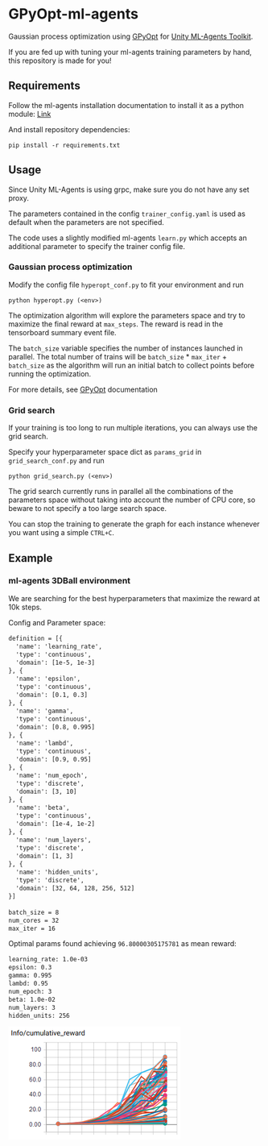 # GPyOpt-ml-agents
Gaussian process optimization using [GPyOpt](https://github.com/SheffieldML/GPyOpt) for [Unity ML-Agents Toolkit](https://github.com/Unity-Technologies/ml-agents/).

If you are fed up with tuning your ml-agents training parameters by hand, this repository is made for you!

## Requirements
Follow the ml-agents installation documentation to install it as a python module:
[Link](https://github.com/Unity-Technologies/ml-agents/blob/master/docs/Installation.md)


And install repository dependencies:
```
pip install -r requirements.txt
```

## Usage
Since Unity ML-Agents is using grpc, make sure you do not have any set proxy.

The parameters contained in the config `trainer_config.yaml` is used as default when the parameters are not specified.

The code uses a slightly modified ml-agents `learn.py` which accepts an additional parameter to specify the trainer config file.

###  Gaussian process optimization
Modify the config file `hyperopt_conf.py` to fit your environment and run
```
python hyperopt.py (<env>)
```
The optimization algorithm will explore the parameters space and try to maximize the final reward at `max_steps`. The reward is read in the tensorboard summary event file.

The `batch_size` variable specifies the number of instances launched in parallel.
The total number of trains will be  `batch_size` * `max_iter` + `batch_size` as the algorithm will run an initial batch to collect points before running the optimization.

For more details, see [GPyOpt](https://github.com/SheffieldML/GPyOpt) documentation

### Grid search
If your training is too long to run multiple iterations, you can always use the grid search.

Specify your hyperparameter space dict as `params_grid` in `grid_search_conf.py` and run
```
python grid_search.py (<env>)
```

The grid search currently runs in parallel all the combinations of the parameters space without taking into account the number of CPU core, so beware to not specify a too large search space.

You can stop the training to generate the graph for each instance whenever you want using a simple `CTRL+C`.



## Example

### ml-agents 3DBall environment

We are searching for the best hyperparameters that maximize the reward at 10k steps.

Config and Parameter space:
```
definition = [{
  'name': 'learning_rate',
  'type': 'continuous',
  'domain': [1e-5, 1e-3]
}, {
  'name': 'epsilon',
  'type': 'continuous',
  'domain': [0.1, 0.3]
}, {
  'name': 'gamma',
  'type': 'continuous',
  'domain': [0.8, 0.995]
}, {
  'name': 'lambd',
  'type': 'continuous',
  'domain': [0.9, 0.95]
}, {
  'name': 'num_epoch',
  'type': 'discrete',
  'domain': [3, 10]
}, {
  'name': 'beta',
  'type': 'continuous',
  'domain': [1e-4, 1e-2]
}, {
  'name': 'num_layers',
  'type': 'discrete',
  'domain': [1, 3]
}, {
  'name': 'hidden_units',
  'type': 'discrete',
  'domain': [32, 64, 128, 256, 512]
}]

batch_size = 8
num_cores = 32
max_iter = 16
```

Optimal params found achieving `96.80000305175781` as mean reward:
```
learning_rate: 1.0e-03 
epsilon: 0.3
gamma: 0.995
lambd: 0.95
num_epoch: 3
beta: 1.0e-02
num_layers: 3
hidden_units: 256
```

![screenshot](docs/3dball_hyperopt_10ksteps.png)
